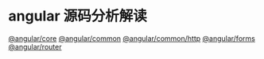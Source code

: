 # angular 源码分析解读
[@angular/core]()
[@angular/common]()
[@angular/common/http]()
[@angular/forms]()
[@angular/router]()